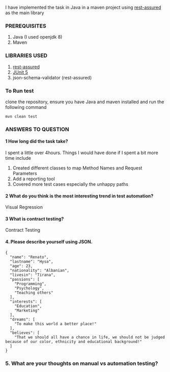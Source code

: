 I have implemented the task in Java in a maven project using [rest-assured](https://rest-assured.io/) as the main library

### PREREQUISITES

1. Java (I used openjdk 8)
2. Maven

### LIBRARIES USED

1. [rest-assured](https://rest-assured.io/)
2. [JUnit 5](https://junit.org/junit5/)
3. json-schema-validator (rest-assured)

### To Run test
clone the repository, ensure you have Java and maven installed and run the following command

`mvn clean test`

### ANSWERS TO QUESTION

#### 1 How long did the task take?
I spent a little over 4hours. 
Things I would have done if I spent a bit more time include

1. Created different classes to map Method Names and Request Parameters
2. Add a reporting tool 
3. Covered more test cases especially the unhappy paths

#### 2 What do you think is the most interesting trend in test automation?
Visual Regression

#### 3 What is contract testing?
Contract Testing

#### 4. Please describe yourself using JSON.
```
{
  "name": "Renato",
  "lastname": "Hysa",
  "age": 23,
  "nationality": "Albanian",
  "livesin": "Tirana",
  "passions": [
    "Programming",
    "Psychology",
    "Teaching others"
  ],
  "interests": [
    "Education",
    "Marketing"
  ],
  "dreams": [
    "To make this world a better place!"
  ],
  "believes": [
    "That we should all have a chance in life, we should not be judged because of our color, ethnicity and educational background!"
  ]
}
```

### 5. What are your thoughts on manual vs automation testing?
